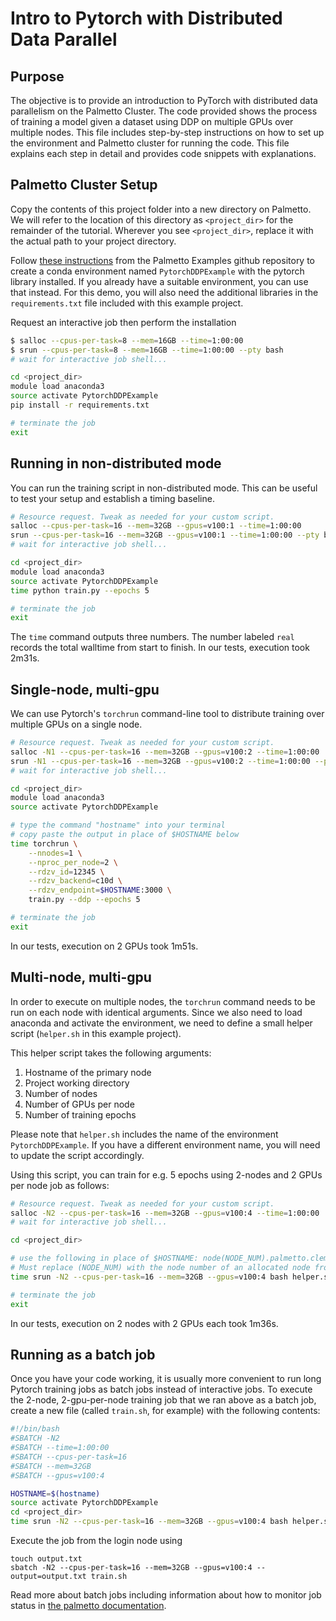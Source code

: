 # Intro to Pytorch with Distributed Data Parallel

## Purpose
The objective is to provide an introduction to PyTorch with distributed data parallelism on the Palmetto Cluster.
The code provided shows the process of training a model given a dataset using DDP on multiple GPUs over multiple nodes.
This file includes step-by-step instructions on how to set up the environment and Palmetto cluster for running the code. 
This file explains each step in detail and provides code snippets with explanations.

## Palmetto Cluster Setup
Copy the contents of this project folder into a new directory on Palmetto. We will refer to the location of this directory as `<project_dir>` for the remainder of the tutorial. Wherever you see `<project_dir>`, replace it with the actual path to your project directory.

Follow [these instructions](https://github.com/clemsonciti/palmetto-examples/tree/master/PyTorch/Slurm) from the Palmetto Examples github repository to create a conda environment named `PytorchDDPExample` with the pytorch library installed. If you already have a suitable environment, you can use that instead. For this demo, you will also need the additional libraries in the `requirements.txt` file included with this example project.

Request an interactive job then perform the installation
```bash
$ salloc --cpus-per-task=8 --mem=16GB --time=1:00:00
$ srun --cpus-per-task=8 --mem=16GB --time=1:00:00 --pty bash
# wait for interactive job shell...

cd <project_dir>
module load anaconda3
source activate PytorchDDPExample
pip install -r requirements.txt

# terminate the job
exit
```

## Running in non-distributed mode
You can run the training script in non-distributed mode. This can be useful to test your setup and establish a timing baseline.
```bash
# Resource request. Tweak as needed for your custom script.
salloc --cpus-per-task=16 --mem=32GB --gpus=v100:1 --time=1:00:00
srun --cpus-per-task=16 --mem=32GB --gpus=v100:1 --time=1:00:00 --pty bash
# wait for interactive job shell...

cd <project_dir>
module load anaconda3
source activate PytorchDDPExample
time python train.py --epochs 5

# terminate the job
exit
```
The `time` command outputs three numbers. The number labeled `real` records the total walltime from start to finish. In our tests, execution took 2m31s.  

## Single-node, multi-gpu
We can use Pytorch's `torchrun` command-line tool to distribute training over multiple GPUs on a single node. 
```bash
# Resource request. Tweak as needed for your custom script.
salloc -N1 --cpus-per-task=16 --mem=32GB --gpus=v100:2 --time=1:00:00
srun -N1 --cpus-per-task=16 --mem=32GB --gpus=v100:2 --time=1:00:00 --pty bash
# wait for interactive job shell...

cd <project_dir>
module load anaconda3
source activate PytorchDDPExample

# type the command "hostname" into your terminal
# copy paste the output in place of $HOSTNAME below
time torchrun \
    --nnodes=1 \
    --nproc_per_node=2 \
    --rdzv_id=12345 \
    --rdzv_backend=c10d \
    --rdzv_endpoint=$HOSTNAME:3000 \
    train.py --ddp --epochs 5

# terminate the job
exit
```
In our tests, execution on 2 GPUs took 1m51s.

## Multi-node, multi-gpu
In order to execute on multiple nodes, the `torchrun` command needs to be run on each node with identical arguments. Since we also need to load anaconda and activate the environment, we need to define a small helper script (`helper.sh` in this example project).

This helper script takes the following arguments: 

1. Hostname of the primary node
2. Project working directory
3. Number of nodes
4. Number of GPUs per node
5. Number of training epochs

Please note that `helper.sh` includes the name of the environment `PytorchDDPExample`. If you have a different environment name, you will need to update the script accordingly.

Using this script, you can train for e.g. 5 epochs using 2-nodes and 2 GPUs per node job as follows:
```bash
# Resource request. Tweak as needed for your custom script.
salloc -N2 --cpus-per-task=16 --mem=32GB --gpus=v100:4 --time=1:00:00
# wait for interactive job shell...

cd <project_dir>

# use the following in place of $HOSTNAME: node(NODE_NUM).palmetto.clemson.edu
# Must replace (NODE_NUM) with the node number of an allocated node from salloc
time srun -N2 --cpus-per-task=16 --mem=32GB --gpus=v100:4 bash helper.sh $HOSTNAME ./ 2 2 5

# terminate the job
exit
```
In our tests, execution on 2 nodes with 2 GPUs each took 1m36s.

## Running as a batch job
Once you have your code working, it is usually more convenient to run long Pytorch training jobs as batch jobs instead of interactive jobs. To execute the 2-node, 2-gpu-per-node training job that we ran above as a batch job, create a new file (called `train.sh`, for example) with the following contents:
```bash
#!/bin/bash
#SBATCH -N2
#SBATCH --time=1:00:00
#SBATCH --cpus-per-task=16
#SBATCH --mem=32GB
#SBATCH --gpus=v100:4

HOSTNAME=$(hostname)
source activate PytorchDDPExample
cd <project_dir>
time srun -N2 --cpus-per-task=16 --mem=32GB --gpus=v100:4 bash helper.sh $HOSTNAME ./ 2 2 5
```
Execute the job from the login node using
```
touch output.txt
sbatch -N2 --cpus-per-task=16 --mem=32GB --gpus=v100:4 --output=output.txt train.sh
```
 Read more about batch jobs including information about how to monitor job status in [the palmetto documentation](https://docs.rcd.clemson.edu/palmetto/jobs/types#batch-jobs). 

